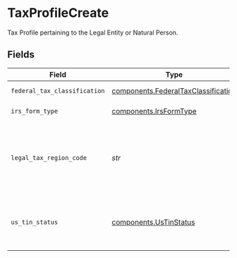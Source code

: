 # TaxProfileCreate

Tax Profile pertaining to the Legal Entity or Natural Person.


## Fields

| Field                                                                                      | Type                                                                                       | Required                                                                                   | Description                                                                                | Example                                                                                    |
| ------------------------------------------------------------------------------------------ | ------------------------------------------------------------------------------------------ | ------------------------------------------------------------------------------------------ | ------------------------------------------------------------------------------------------ | ------------------------------------------------------------------------------------------ |
| `federal_tax_classification`                                                               | [components.FederalTaxClassification](../../models/components/federaltaxclassification.md) | :heavy_check_mark:                                                                         | Federal tax classification.                                                                | C_CORPORATION                                                                              |
| `irs_form_type`                                                                            | [components.IrsFormType](../../models/components/irsformtype.md)                           | :heavy_check_mark:                                                                         | IRS form type.                                                                             | W_8                                                                                        |
| `legal_tax_region_code`                                                                    | *str*                                                                                      | :heavy_check_mark:                                                                         | Legal tax region must be "US" if provided W-9, otherwise must be a non-US country.         | US                                                                                         |
| `us_tin_status`                                                                            | [components.UsTinStatus](../../models/components/ustinstatus.md)                           | :heavy_check_mark:                                                                         | United States Individual Taxpayer Identification Number (ITIN) status.                     | PASSING                                                                                    |
